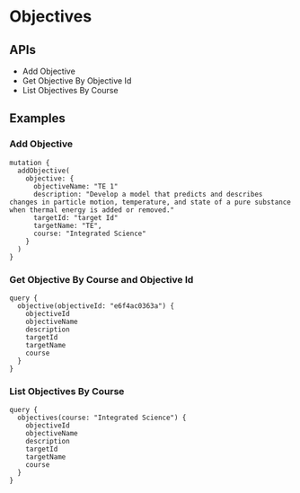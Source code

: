 # Objectives

## APIs

* Add Objective
* Get Objective By Objective Id
* List Objectives By Course

## Examples

### Add Objective

```text
mutation {
  addObjective(
    objective: {
      objectiveName: "TE 1"
      description: "Develop a model that predicts and describes changes in particle motion, temperature, and state of a pure substance when thermal energy is added or removed."
      targetId: "target Id"
      targetName: "TE",
      course: "Integrated Science"
    }
  )
}
```

### Get Objective By Course and Objective Id

```text
query {
  objective(objectiveId: "e6f4ac0363a") {
    objectiveId
    objectiveName
    description
    targetId
    targetName
    course
  }
}
```

### List Objectives By Course

```text
query {
  objectives(course: "Integrated Science") {
    objectiveId
    objectiveName
    description
    targetId
    targetName
    course
  }
}
```

